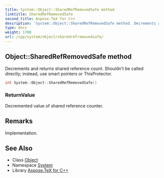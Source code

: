 ```yaml
---
title: System::Object::SharedRefRemovedSafe method
linktitle: SharedRefRemovedSafe
second_title: Aspose.TeX for C++
description: 'System::Object::SharedRefRemovedSafe method. Decrements and returns shared reference count. Shouldn''t be called directly; instead, use smart pointers or ThisProtector in C++.'
type: docs
weight: 1700
url: /cpp/system/object/sharedrefremovedsafe/
---
```

## Object::SharedRefRemovedSafe method


Decrements and returns shared reference count. Shouldn't be called directly; instead, use smart pointers or ThisProtector.

```cpp
int System::Object::SharedRefRemovedSafe()
```


### ReturnValue

Decremented value of shared reference counter.
## Remarks


Implementation.

## See Also

* Class [Object](../)
* Namespace [System](../../)
* Library [Aspose.TeX for C++](../../../)
